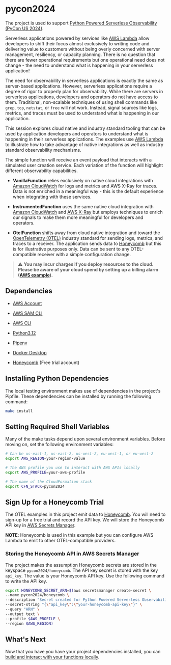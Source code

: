 # pycon2024

The project is used to support [Python Powered Serverless Observability (PyCon US 2024)](https://us.pycon.org/2024/schedule/presentation/149/).

Serverless applications powered by services like [AWS Lambda](https://aws.amazon.com/lambda) allow developers to shift their focus almost exclusively to writing code and delivering value to customers without being overly concerned with server management, resiliency, or capacity planning. There is no question that there are fewer operational requirements but one operational need does not change - the need to understand what is happening in your serverless application!

The need for observability in serverless applications is exactly the same as server-based applications. However, serverless applications require a degree of rigor to properly plan for observability. While there are servers in serverless applications, developers and operators do not have access to them. Traditional, non-scalable techniques of using shell commands like `grep`, `top`, `netstat`, or `free` will not work. Instead, signal sources like logs, metrics, and traces must be used to understand what is happening in our application.

This session explores cloud native and industry standard tooling that can be used by application developers and operators to understand what is happening in their serverless applications. The examples use [AWS Lambda](https://aws.amazon.com/lambda) to illustrate how to take advantage of native integrations as well as industry standard observability mechanisms.

The simple function will receive an event payload that interacts with a simulated user creation service. Each variation of the function will highlight different observability capabilities.

* **VanillaFunction** relies exclusively on native cloud integrations with [Amazon CloudWatch](https://aws.amazon.com/cloudwatch/) for logs and metrics and AWS X-Ray for traces. Data is not enriched in a meaningful way - this is the default experience when integrating with these services.

* **InstrumentedFunction** uses the same native cloud integration with [Amazon CloudWatch](https://aws.amazon.com/cloudwatch/) and [AWS X-Ray](https://aws.amazon.com/xray/) but employs techniques to enrich our signals to make them more meaningful for developers and operators.

* **OtelFunction** shifts away from cloud native integration and toward the [OpenTelemetry (OTEL)](https://opentelemetry.io/) industry standard for sending logs, metrics, and traces to a receiver. The application sends data to [Honeycomb](https://honeycomb.io) but this is for illustrative purposes only. Data can be sent to any OTEL-compatible receiver with a simple configuration change.

> :warning: **You may incur charges if you deploy resources to the cloud. Please be aware of your cloud spend by setting up a billing alarm ([AWS example](https://docs.aws.amazon.com/AmazonCloudWatch/latest/monitoring/monitor_estimated_charges_with_cloudwatch.html)).**

## Dependencies

* [AWS Account](https://console.aws.amazon.com)

* [AWS SAM CLI](https://docs.aws.amazon.com/serverless-application-model/latest/developerguide/install-sam-cli.html)

* [AWS CLI](https://docs.aws.amazon.com/cli/latest/userguide/getting-started-install.html)

* [Python3.12](https://www.python.org/downloads/)

* [Pipenv](https://pipenv.pypa.io/en/latest/)

* [Docker Desktop](https://www.docker.com/products/docker-desktop/)

* [Honeycomb](https://www.honeycomb.io/) (Free trial account)

## Installing Python Dependencies

The local testing environment makes use of dependencies in the project's Pipfile. These dependencies can be installed by running the following command:

```bash
make install
```

## Setting Required Shell Variables

Many of the make tasks depend upon several environment variables. Before moving on, set the following environment variables:

```bash
# Can be us-east-1, us-east-2, us-west-2, eu-west-1, or eu-west-2
export AWS_REGION=your-region-value

# The AWS profile you use to interact with AWS APIs locally
export AWS_PROFILE=your-aws-profile

# The name of the CloudFormation stack
export CFN_STACK=pycon2024
```

## Sign Up for a Honeycomb Trial

The OTEL examples in this project emit data to [Honeycomb](https://www.honeycomb.io/). You will need to sign-up for a free trial and record the API key. We will store the Honeycomb API key in [AWS Secrets Manager](https://aws.amazon.com/secrets-manager/).

**NOTE**: Honeycomb is used in this example but you can configure AWS Lambda to emit to other OTEL-compatible providers.

### Storing the Honeycomb API in AWS Secrets Manager

The project makes the assumption Honeycomb secrets are stored in the keyspace `pycon2024/honeycomb`. The API key secret is stored with the key `api_key`. The value is your Honeycomb API key. Use the following command to write the API key.

```bash
export HONEYCOMB_SECRET_ARN=$(aws secretsmanager create-secret \
--name pycon2024/honeycomb \
--description "Secret created for Python Powered Serverless Observability (PyCon US 2024)" \
--secret-string "{\"api_key\":\"your-honeycomb-api-key\"}" \
--query "ARN" \
--output text \
--profile $AWS_PROFILE \
--region $AWS_REGION)
```

## What's Next

Now that you have you have your project dependencies installed, you can [build and interact with your functions locally](./README-LOCAL-INTERACTION.md).
